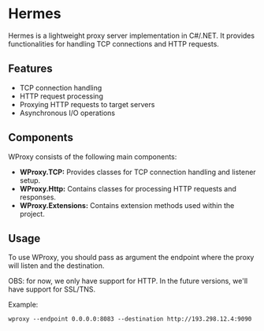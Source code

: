 # Hermes

Hermes is a lightweight proxy server implementation in C#/.NET. It provides functionalities for handling TCP connections and HTTP requests.

## Features

- TCP connection handling
- HTTP request processing
- Proxying HTTP requests to target servers
- Asynchronous I/O operations

## Components

WProxy consists of the following main components:

- **WProxy.TCP:** Provides classes for TCP connection handling and listener setup.
- **WProxy.Http:** Contains classes for processing HTTP requests and responses.
- **WProxy.Extensions:** Contains extension methods used within the project.

## Usage

To use WProxy, you should pass as argument the endpoint where the proxy will listen and the destination.

OBS: for now, we only have support for HTTP. In the future versions, we'll have support for SSL/TNS. 

Example:

```shellscript
wproxy --endpoint 0.0.0.0:8083 --destination http://193.298.12.4:9090
